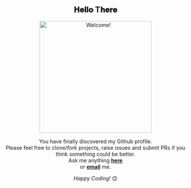 <div align="center">
<h2> 𝐇𝐞𝐥𝐥𝐨 T𝐡𝐞𝐫𝐞</h2>
</div>

<div align="center" width="50">

<img src="https://tenor.com/view/pink-floyd-album-rnr-gif-8695684" alt="Welcome!" width="300"/>

</div>

<div align="center">

You have finally discovered my Github profile. <br>
Please feel free to clone/fork projects, raise issues and submit PRs if you think something could be better. <br>
Ask me anything <a href="https://github.com/Harshaiag/Harshaiag/issues/new"><b>here</b></a><br>
or <a href="mailto:harshavardhansmcb@gmail.com"><b>email</b></a> me.

<i>Happy Coding!</i> 😊

</div>

